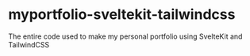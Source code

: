 # myportfolio-sveltekit-tailwindcss
 The entire code used to make my personal portfolio using SvelteKit and TailwindCSS
